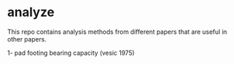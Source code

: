 # analyze

This repo contains analysis methods from different papers that are useful in other papers.

1- pad footing bearing capacity (vesic 1975)
